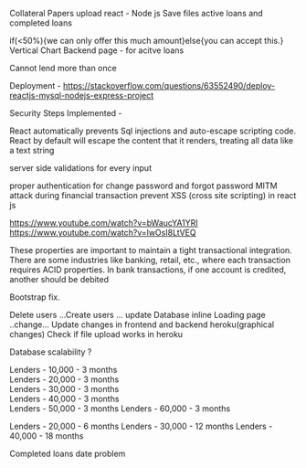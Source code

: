 Collateral Papers upload react - Node js Save files
active loans and completed loans

if(<50%){we can only offer this  much amount}else{you can accept this.}
Vertical Chart
Backend page - for acitve loans
<!-- Returns page -->
<!-- Advance insights - Reveal info  -->
<!-- Common OTP page -->
Cannot lend more than once

Deployment - https://stackoverflow.com/questions/63552490/deploy-reactjs-mysql-nodejs-express-project

Security Steps Implemented - 
<!-- 1) Common OTP page  -->
<!-- 2) Session Handling max 30 mins. -->
<!-- 3) Sql injections prevention ,  -->
<!-- 4) Password Hashing -->
<!-- 5) Cross site scripting -->

React automatically prevents Sql injections and auto-escape scripting code.
React by default will escape the content that it renders, treating all data like a text string

<!-- Password Hashing  -->
server side validations for every input
<!-- prepared statement for sql injection -->
<!-- session handling for financial transaction -->
proper authentication for change password and forgot password
MITM attack during financial transaction
prevent XSS (cross site scripting) in react js

https://www.youtube.com/watch?v=bWaucYA1YRI
https://www.youtube.com/watch?v=lwOsI8LtVEQ

These properties are important to maintain a tight transactional integration. There are some industries like banking, retail, etc., where each transaction requires ACID properties. In bank transactions, if one account is credited, another should be debited

Bootstrap fix.

Delete users ...Create users ... update Database inline
Loading page ..change...
Update changes in frontend and backend heroku(graphical changes)
Check if file upload works in heroku

Database scalability ?

Lenders - 10,000 - 3 months   
Lenders - 20,000 - 3 months  
Lenders - 30,000 - 3 months  
Lenders - 40,000 - 3 months  
Lenders - 50,000 - 3 months 
Lenders - 60,000 - 3 months 

Lenders - 20,000 - 6 months 
Lenders - 30,000 - 12 months 
Lenders - 40,000 - 18 months 

Completed loans date problem
